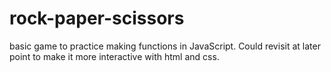 # rock-paper-scissors

basic game to practice making functions in JavaScript. 
Could revisit at later point to make it more interactive with html and css.